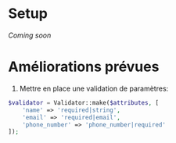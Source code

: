 # Setup

*Coming soon*

# Améliorations prévues

1. Mettre en place une validation de paramètres:

```php
$validator = Validator::make($attributes, [
    'name' => 'required|string',
    'email' => 'required|email',
    'phone_number' => 'phone_number|required'
]);
```
